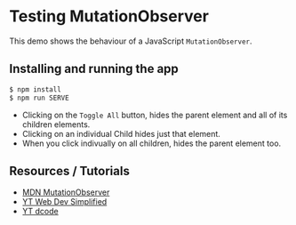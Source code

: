 # Testing MutationObserver

This demo shows the behaviour of a JavaScript `MutationObserver`.

## Installing and running the app

```bash
$ npm install
$ npm run SERVE
```

- Clicking on the `Toggle All` button, hides the parent element and all of its children elements.
- Clicking on an individual Child hides just that element.
- When you click indivually on all children, hides the parent element too.

## Resources / Tutorials

- [MDN MutationObserver](https://developer.mozilla.org/en-US/docs/Web/API/MutationObserver)
- [YT Web Dev Simplified](https://www.youtube.com/watch?v=Mi4EF9K87aM)
- [YT dcode](https://www.youtube.com/watch?v=ofpJ2cyz2Xg)
